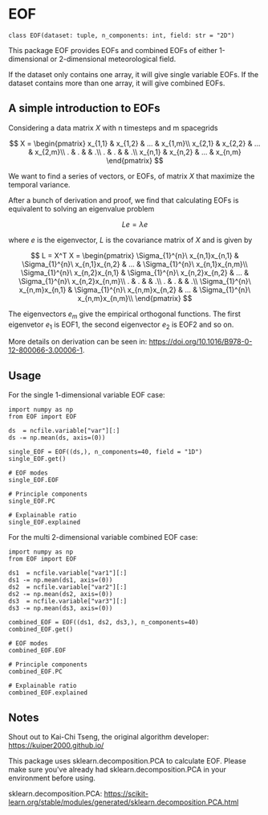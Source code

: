 # EOF
```
class EOF(dataset: tuple, n_components: int, field: str = "2D")
```
This package EOF provides EOFs and combined EOFs of either 1-dimensional or 2-dimensional meteorological field.

If the dataset only contains one array, it will give single variable EOFs. If the dataset contains more than one array, it will give combined EOFs.

## A simple introduction to EOFs
Considering a data matrix $X$ with n timesteps and m spacegrids

$$
X =
\begin{pmatrix}
x_{1,1} & x_{1,2} & ... & x_{1,m}\\
x_{2,1} & x_{2,2} & ... & x_{2,m}\\
. & . & & .\\
. & . & & .\\
x_{n,1} & x_{n,2} & ... & x_{n,m}
\end{pmatrix}
$$

We want to find a series of vectors, or EOFs, of matrix $X$ that maximize the temporal variance.

After a bunch of derivation and proof, we find that calculating EOFs is equivalent to solving an eigenvalue problem

$$
Le = \lambda e
$$

where $e$ is the eigenvector, $L$ is the covariance matrix of $X$ and is given by

$$
L = X^T X =
\begin{pmatrix}
\Sigma_{1}^{n}\ x_{n,1}x_{n,1} & \Sigma_{1}^{n}\ x_{n,1}x_{n,2} & ... & \Sigma_{1}^{n}\ x_{n,1}x_{n,m}\\
\Sigma_{1}^{n}\ x_{n,2}x_{n,1} & \Sigma_{1}^{n}\ x_{n,2}x_{n,2} & ... & \Sigma_{1}^{n}\ x_{n,2}x_{n,m}\\
. & . & & .\\
. & . & & .\\
\Sigma_{1}^{n}\ x_{n,m}x_{n,1} & \Sigma_{1}^{n}\ x_{n,m}x_{n,2} & ... & \Sigma_{1}^{n}\ x_{n,m}x_{n,m}\\
\end{pmatrix}
$$

The eigenvectors $e_m$ give the empirical orthogonal functions. The first eigenvetor $e_1$ is EOF1, the second eigenvector $e_2$ is EOF2 and so on.

More details on derivation can be seen in:
https://doi.org/10.1016/B978-0-12-800066-3.00006-1.

## Usage
For the single 1-dimensional variable EOF case:
```
import numpy as np
from EOF import EOF

ds  = ncfile.variable["var"][:]
ds -= np.mean(ds, axis=(0))

single_EOF = EOF((ds,), n_components=40, field = "1D")
single_EOF.get()

# EOF modes
single_EOF.EOF

# Principle components
single_EOF.PC

# Explainable ratio
single_EOF.explained
```

For the multi 2-dimensional variable combined EOF case:

```
import numpy as np
from EOF import EOF

ds1  = ncfile.variable["var1"][:]
ds1 -= np.mean(ds1, axis=(0))
ds2  = ncfile.variable["var2"][:]
ds2 -= np.mean(ds2, axis=(0))
ds3  = ncfile.variable["var3"][:]
ds3 -= np.mean(ds3, axis=(0))

combined_EOF = EOF((ds1, ds2, ds3,), n_components=40)
combined_EOF.get()

# EOF modes
combined_EOF.EOF

# Principle components
combined_EOF.PC

# Explainable ratio
combined_EOF.explained
```

## Notes
Shout out to Kai-Chi Tseng, the original algorithm developer: https://kuiper2000.github.io/

This package uses sklearn.decomposition.PCA to calculate EOF. Please make sure you've already had sklearn.decomposition.PCA in your environment before using.

sklearn.decomposition.PCA: https://scikit-learn.org/stable/modules/generated/sklearn.decomposition.PCA.html

